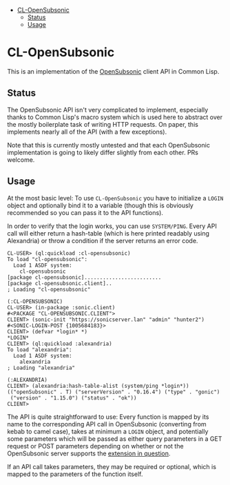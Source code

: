 - [CL-OpenSubsonic](#org69c9fc3)
  - [Status](#org63bc713)
  - [Usage](#orge7196ec)


<a id="org69c9fc3"></a>

# CL-OpenSubsonic

This is an implementation of the [OpenSubsonic](https://opensubsonic.netlify.app/) client API in Common Lisp.


<a id="org63bc713"></a>

## Status

The OpenSubsonic API isn't very complicated to implement, especially thanks to Common Lisp's macro system which is used here to abstract over the mostly boilerplate task of writing HTTP requests. On paper, this implements nearly all of the API (with a few exceptions).

Note that this is currently mostly untested and that each OpenSubsonic implementation is going to likely differ slightly from each other. PRs welcome.


<a id="orge7196ec"></a>

## Usage

At the most basic level: To use `CL-OpenSubsonic` you have to initialize a `LOGIN` object and optionally bind it to a variable (though this is obviously recommended so you can pass it to the API functions).

In order to verify that the login works, you can use `SYSTEM/PING`. Every API call will either return a hash-table (which is here printed readably using Alexandria) or throw a condition if the server returns an error code.

```common-lisp
CL-USER> (ql:quickload :cl-opensubsonic)
To load "cl-opensubsonic":
  Load 1 ASDF system:
    cl-opensubsonic
[package cl-opensubsonic].........................
[package cl-opensubsonic.client]..
; Loading "cl-opensubsonic"

(:CL-OPENSUBSONIC)
CL-USER> (in-package :sonic.client)
#<PACKAGE "CL-OPENSUBSONIC.CLIENT">
CLIENT> (sonic-init "https://sonicserver.lan" "admin" "hunter2")
#<SONIC-LOGIN-POST {1005684183}>
CLIENT> (defvar *login* *)
*LOGIN*
CLIENT> (ql:quickload :alexandria)
To load "alexandria":
  Load 1 ASDF system:
    alexandria
; Loading "alexandria"

(:ALEXANDRIA)
CLIENT> (alexandria:hash-table-alist (system/ping *login*))
(("openSubsonic" . T) ("serverVersion" . "0.16.4") ("type" . "gonic")
 ("version" . "1.15.0") ("status" . "ok"))
CLIENT> 
```

The API is quite straightforward to use: Every function is mapped by its name to the corresponding API call in OpenSubsonic (converting from kebab to camel case), takes at minimum a `LOGIN` object, and potentially some parameters which will be passed as either query parameters in a GET request or POST parameters depending on whether or not the OpenSubsonic server supports the [extension in question](https://opensubsonic.netlify.app/docs/extensions/formpost/).

If an API call takes parameters, they may be required or optional, which is mapped to the parameters of the function itself.
